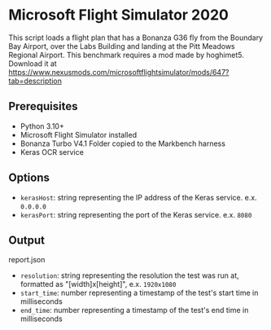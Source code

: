 # Microsoft Flight Simulator 2020

This script loads a flight plan that has a Bonanza G36 fly from the Boundary Bay Airport, over the Labs Building and landing at the Pitt Meadows Regional Airport. This benchmark requires a mod made by hoghimet5. Download it at https://www.nexusmods.com/microsoftflightsimulator/mods/647?tab=description

## Prerequisites

- Python 3.10+
- Microsoft Flight Simulator installed
- Bonanza Turbo V4.1 Folder copied to the Markbench harness
- Keras OCR service

## Options

- `kerasHost`: string representing the IP address of the Keras service. e.x. `0.0.0.0` 
- `kerasPort`: string representing the port of the Keras service. e.x. `8080`

## Output

report.json
- `resolution`: string representing the resolution the test was run at, formatted as "[width]x[height]", e.x. `1920x1080`
- `start_time`: number representing a timestamp of the test's start time in milliseconds
- `end_time`: number representing a timestamp of the test's end time in milliseconds